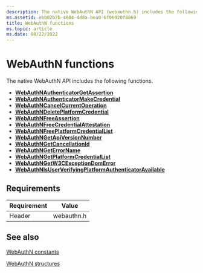 ```yaml
---
description: The native WebAuthN API (webauthn.h) includes the following functions.
ms.assetid: ebb02b7b-4604-4d8a-bea0-6f06920f8069
title: WebAuthN functions
ms.topic: article
ms.date: 08/22/2022
---
```


# WebAuthN functions

The native WebAuthN API includes the following functions.

- [**WebAuthNAuthenticatorGetAssertion**](/windows/win32/api/webauthn/nf-webauthn-webauthnauthenticatorgetassertion)
- [**WebAuthNAuthenticatorMakeCredential**](/windows/win32/api/webauthn/nf-webauthn-webauthnauthenticatormakecredential)
- [**WebAuthNCancelCurrentOperation**](/windows/win32/api/webauthn/nf-webauthn-webauthncancelcurrentoperation)
- [**WebAuthNDeletePlatformCredential**](/windows/win32/api/webauthn/nf-webauthn-webauthndeleteplatformcredential)
- [**WebAuthNFreeAssertion**](/windows/win32/api/webauthn/nf-webauthn-webauthnfreeassertion)
- [**WebAuthNFreeCredentialAttestation**](/windows/win32/api/webauthn/nf-webauthn-webauthnfreecredentialattestation)
- [**WebAuthNFreePlatformCredentialList**](/windows/win32/api/webauthn/nf-webauthn-webauthnfreeplatformcredentiallist)
- [**WebAuthNGetApiVersionNumber**](/windows/win32/api/webauthn/nf-webauthn-webauthngetapiversionnumber)
- [**WebAuthNGetCancellationId**](/windows/win32/api/webauthn/nf-webauthn-webauthngetcancellationid)
- [**WebAuthNGetErrorName**](/windows/win32/api/webauthn/nf-webauthn-webauthngeterrorname)
- [**WebAuthNGetPlatformCredentialList**](/windows/win32/api/webauthn/nf-webauthn-webauthngetplatformcredentiallist)
- [**WebAuthNGetW3CExceptionDomError**](/windows/win32/api/webauthn/nf-webauthn-webauthngetw3cexceptiondomerror)
- [**WebAuthNIsUserVerifyingPlatformAuthenticatorAvailable**](/windows/win32/api/webauthn/nf-webauthn-webauthnisuserverifyingplatformauthenticatoravailable)

## Requirements

| Requirement | Value |
|--------|--------|
| Header | webauthn.h |

## See also

[WebAuthN constants](./webauthn-constants.md)

[WebAuthN structures](./webauthn-structures.md)
